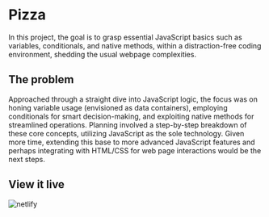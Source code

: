 # Pizza

In this project, the goal is to grasp essential JavaScript basics such as variables, conditionals, and native methods, within a distraction-free coding environment, shedding the usual webpage complexities.

## The problem

Approached through a straight dive into JavaScript logic, the focus was on honing variable usage (envisioned as data containers), employing conditionals for smart decision-making, and exploiting native methods for streamlined operations. Planning involved a step-by-step breakdown of these core concepts, utilizing JavaScript as the sole technology. Given more time, extending this base to more advanced JavaScript features and perhaps integrating with HTML/CSS for web page interactions would be the next steps.


## View it live

![netlify](https://dulcet-begonia-9ecde9.netlify.app)
